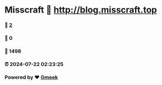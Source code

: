 # Misscraft :link: http://blog.misscraft.top 
### :page_facing_up: [2](http://blog.misscraft.top/tag.html) 
### :speech_balloon: 0 
### :hibiscus: 1498 
### :alarm_clock: 2024-07-22 02:23:25 
### Powered by :heart: [Gmeek](https://github.com/Meekdai/Gmeek)
